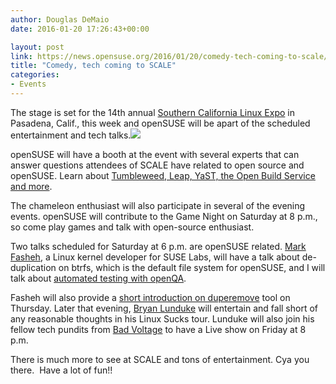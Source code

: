 ```yaml
---
author: Douglas DeMaio
date: 2016-01-20 17:26:43+00:00

layout: post
link: https://news.opensuse.org/2016/01/20/comedy-tech-coming-to-scale/
title: "Comedy, tech coming to SCALE"
categories:
- Events
---
```

The stage is set for the 14th annual [Southern California Linux Expo](https://www.socallinuxexpo.org/scale/14x) in Pasadena, Calif., this week and openSUSE will be apart of the scheduled entertainment and tech talks.[![](https://www.socallinuxexpo.org/sites/default/files/promo/imspeakingat-400.png)](https://www.socallinuxexpo.org)

openSUSE will have a booth at the event with several experts that can answer questions attendees of SCALE have related to open source and openSUSE. Learn about [Tumbleweed, Leap, YaST, the Open Build Service and more](https://www.opensuse.org/).

The chameleon enthusiast will also participate in several of the evening events. openSUSE will contribute to the Game Night on Saturday at 8 p.m., so come play games and talk with open-source enthusiast.

Two talks scheduled for Saturday at 6 p.m. are openSUSE related. [Mark Fasheh](https://www.socallinuxexpo.org/scale/14x/presentations/dedupe-btrfs), a Linux kernel developer for SUSE Labs, will have a talk about de-duplication on btrfs, which is the default file system for openSUSE, and I will talk about [automated testing with openQA](https://www.socallinuxexpo.org/scale/14x/presentations/openqa).

Fasheh will also provide a [short introduction on duperemove](https://www.socallinuxexpo.org/scale/13x/presentations/duperemove-dedupe-btrfs) tool on Thursday. Later that evening, [Bryan Lunduke](https://www.socallinuxexpo.org/scale/14x/presentations/linux-sucks) will entertain and fall short of any reasonable thoughts in his Linux Sucks tour. Lunduke will also join his fellow tech pundits from [Bad Voltage](http://www.badvoltage.org/live/) to have a Live show on Friday at 8 p.m.

There is much more to see at SCALE and tons of entertainment. Cya you there.  Have a lot of fun!!		
